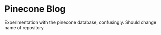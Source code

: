 # Pinecone Blog

Experimentation with the pinecone database, confusingly. Should change name of repository
